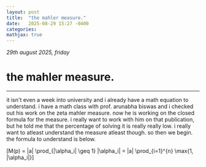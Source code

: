 ```yaml
---
layout: post
title:  "the mahler measure."
date:   2025-08-29 15:27 -0400
categories:
mathjax: true
---
```


_29th august 2025, friday_

# the mahler measure.
---

it isn't even a week into university and i already have a math equation to understand. i have a math class with prof. arunabha biswas and i checked out his work on the zeta mahler measure. now he is working on the closed formula for the measure. i really want to work with him on that publication, but he told me that the percentage of solving it is really really low. i really want to atleast understand the measure atleast though. so then we begin. the formula to understand is below.

\[M(p) = |a| \prod_{|\alpha_i| \geq 1} |\alpha_i| = |a| \prod_{i=1}^{n} \max\{1, |\alpha_i|\}\]
